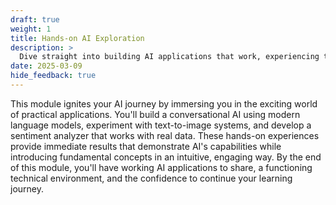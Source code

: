 ```yaml
---
draft: true
weight: 1
title: Hands-on AI Exploration
description: >
  Dive straight into building AI applications that work, experiencing the magic of artificial intelligence while setting up your development environment. You'll create your first chatbot, experiment with image generation, and develop practical machine learning projects, all without requiring advanced mathematics or a vast programming expertise.
date: 2025-03-09
hide_feedback: true
---
```


This module ignites your AI journey by immersing you in the exciting world of practical applications. You'll build a conversational AI using modern language models, experiment with text-to-image systems, and develop a sentiment analyzer that works with real data. These hands-on experiences provide immediate results that demonstrate AI's capabilities while introducing fundamental concepts in an intuitive, engaging way. By the end of this module, you'll have working AI applications to share, a functioning technical environment, and the confidence to continue your learning journey.

